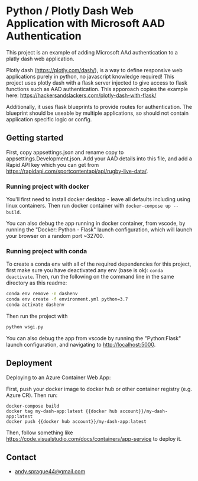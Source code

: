 # Python / Plotly Dash Web Application with Microsoft AAD Authentication

This project is an example of adding Microsoft AAd authentication to a platly dash web application.

Plotly dash (<https://plotly.com/dash/>), is a way to define responsive web applications purely in python, no javascript knowledge required! This project uses plotly dash with a flask server injected to give access to flask functions such as AAD authentication. This apporoach copies the example here:
    <https://hackersandslackers.com/plotly-dash-with-flask/>

Additionally, it uses flask blueprints to provide routes for authentication. The blueprint should be useable by multiple applications, so should not contain application specific logic or config.


## Getting started

First, copy appsettings.json and rename copy to appsettings.Development.json. Add your AAD details into this file, and add a Rapid API key which you can get from https://rapidapi.com/sportcontentapi/api/rugby-live-data/.


### Running project with docker

You'll first need to install docker desktop - leave all defaults including using linux containers. Then run docker container with `docker-compose up --build`.

You can also debug the app running in docker container, from vscode, by running the "Docker: Python - Flask" launch configuration, which will launch your browser on a random port ~32700.

### Running project with conda

To create a conda env with all of the required dependencies for this project, first make sure you have deactivated any env (base is ok): `conda deactivate`. Then, run the following on the command line in the same directory as this readme:

``` bash
conda env remove -n dashenv
conda env create -f environment.yml python=3.7
conda activate dashenv
```

Then run the project with

```bash
python wsgi.py
```

You can also debug the app from vscode by running the "Python:Flask" launch configuration, and navigating to <http://localhost:5000>.

## Deployment

Deploying to an Azure Container Web App:

First, push your docker image to docker hub or other container registry (e.g. Azure CR). Then run:
```
docker-compose build
docker tag my-dash-app:latest {{docker hub account}}/my-dash-app:latest
docker push {{docker hub account}}/my-dash-app:latest
```

Then, follow something like <https://code.visualstudio.com/docs/containers/app-service> to deploy it.

## Contact

- andy.sprague44@gmail.com

